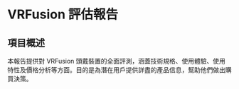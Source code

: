 # VRFusion 評估報告

## 項目概述
本報告提供對 VRFusion 頭戴裝置的全面評測，涵蓋技術規格、使用體驗、使用特性及價格分析等方面。目的是為潛在用戶提供詳盡的產品信息，幫助他們做出購買決策。 